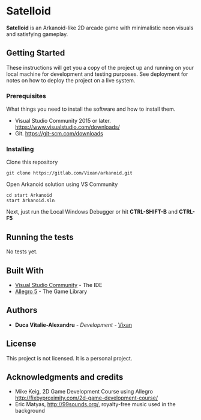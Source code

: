 # Satelloid

**Satelloid** is an Arkanoid-like 2D arcade game with minimalistic neon visuals and satisfying gameplay.

## Getting Started

These instructions will get you a copy of the project up and running on your local machine for development and testing purposes. See deployment for notes on how to deploy the project on a live system.

### Prerequisites

What things you need to install the software and how to install them.

* Visual Studio Community 2015 or later.
  https://www.visualstudio.com/downloads/	
* Git.
  https://git-scm.com/downloads

### Installing

Clone this repository

```
git clone https://gitlab.com/Vixan/arkanoid.git
```

Open Arkanoid solution using VS Community

```
cd start Arkanoid
start Arkanoid.sln
```

Next, just run the Local Windows Debugger or hit **CTRL-SHIFT-B** and **CTRL-F5**

## Running the tests

No tests yet.

## Built With

* [Visual Studio Community](https://www.visualstudio.com/vs/community/) - The IDE
* [Allegro 5](http://liballeg.org/) - The Game Library

## Authors

* **Duca Vitalie-Alexandru** - *Development* - [Vixan](https://gitlab.com/Vixan)

## License

This project is not licensed. It is a personal project.

## Acknowledgments and credits

* Mike Keig, 2D Game Development Course using Allegro
  http://fixbyproximity.com/2d-game-development-course/
* Eric Matyas, http://99sounds.org/, royalty-free music used in the background

